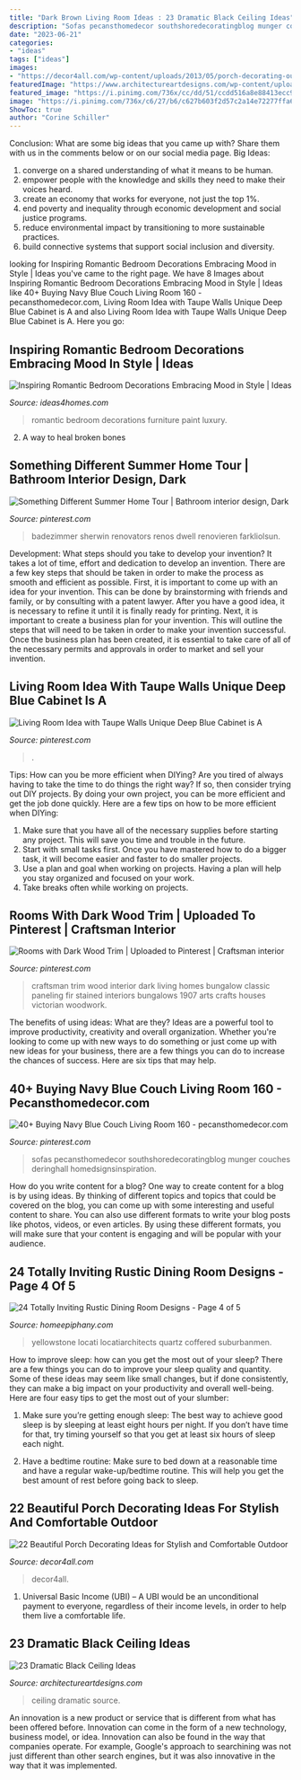 ```yaml
---
title: "Dark Brown Living Room Ideas : 23 Dramatic Black Ceiling Ideas"
description: "Sofas pecansthomedecor southshoredecoratingblog munger couches deringhall homedsignsinspiration"
date: "2023-06-21"
categories:
- "ideas"
tags: ["ideas"]
images:
- "https://decor4all.com/wp-content/uploads/2013/05/porch-decorating-outdoor-furniture-summer-home-decor-17.jpg"
featuredImage: "https://www.architectureartdesigns.com/wp-content/uploads/2013/11/1617.jpg"
featured_image: "https://i.pinimg.com/736x/cc/dd/51/ccdd516a8e88413ecc9ac3a75ae9087d.jpg"
image: "https://i.pinimg.com/736x/c6/27/b6/c627b603f2d57c2a14e72277ffa6356f.jpg"
ShowToc: true
author: "Corine Schiller"
---
```



Conclusion: What are some big ideas that you came up with? Share them with us in the comments below or on our social media page.
Big Ideas:
1. converge on a shared understanding of what it means to be human. 
2. empower people with the knowledge and skills they need to make their voices heard. 
3. create an economy that works for everyone, not just the top 1%. 
4. end poverty and inequality through economic development and social justice programs. 
5. reduce environmental impact by transitioning to more sustainable practices. 
6. build connective systems that support social inclusion and diversity. 

	

		
looking for Inspiring Romantic Bedroom Decorations Embracing Mood in Style | Ideas you've came to the right page. We have 8 Images about Inspiring Romantic Bedroom Decorations Embracing Mood in Style | Ideas like 40+ Buying Navy Blue Couch Living Room 160 - pecansthomedecor.com, Living Room Idea with Taupe Walls Unique Deep Blue Cabinet is A and also Living Room Idea with Taupe Walls Unique Deep Blue Cabinet is A. Here you go:
		
    
## Inspiring Romantic Bedroom Decorations Embracing Mood In Style | Ideas

<img loading=lazy src="https://www.ideas4homes.com/wp-content/uploads/2015/12/Luxury-Wall-Paint-in-Romantic-Bedroom-Decorations-with-Best-Furniture-and-Pastel-Accent.jpg" onerror="this.onerror=null;this.src='https://tse4.mm.bing.net/th?id=OIP.0-xJcVkRBZoQF933dJDuzAHaEo&amp;pid=15.1';" alt="Inspiring Romantic Bedroom Decorations Embracing Mood in Style | Ideas">

_Source: ideas4homes.com_

>romantic bedroom decorations furniture paint luxury. 

	

2. A way to heal broken bones 

    
## Something Different Summer Home Tour | Bathroom Interior Design, Dark

<img loading=lazy src="https://i.pinimg.com/736x/c6/27/b6/c627b603f2d57c2a14e72277ffa6356f.jpg" onerror="this.onerror=null;this.src='https://tse4.mm.bing.net/th?id=OIP.BCZ5E5zWW3ohE_nHRbhQWQHaJ3&amp;pid=15.1';" alt="Something Different Summer Home Tour | Bathroom interior design, Dark">

_Source: pinterest.com_

>badezimmer sherwin renovators renos dwell renovieren farkliolsun. 

	

Development: What steps should you take to develop your invention?
It takes a lot of time, effort and dedication to develop an invention. There are a few key steps that should be taken in order to make the process as smooth and efficient as possible. First, it is important to come up with an idea for your invention. This can be done by brainstorming with friends and family, or by consulting with a patent lawyer. After you have a good idea, it is necessary to refine it until it is finally ready for printing. Next, it is important to create a business plan for your invention. This will outline the steps that will need to be taken in order to make your invention successful. Once the business plan has been created, it is essential to take care of all of the necessary permits and approvals in order to market and sell your invention.

    
## Living Room Idea With Taupe Walls Unique Deep Blue Cabinet Is A

<img loading=lazy src="https://i.pinimg.com/736x/cc/dd/51/ccdd516a8e88413ecc9ac3a75ae9087d.jpg" onerror="this.onerror=null;this.src='https://tse2.mm.bing.net/th?id=OIP.qNJcD6wABe0uD1p3vxalLQHaNJ&amp;pid=15.1';" alt="Living Room Idea with Taupe Walls Unique Deep Blue Cabinet is A">

_Source: pinterest.com_

>. 

	

Tips: How can you be more efficient when DIYing?
Are you tired of always having to take the time to do things the right way? If so, then consider trying out DIY projects. By doing your own project, you can be more efficient and get the job done quickly. Here are a few tips on how to be more efficient when DIYing: 
1. Make sure that you have all of the necessary supplies before starting any project. This will save you time and trouble in the future.
2. Start with small tasks first. Once you have mastered how to do a bigger task, it will become easier and faster to do smaller projects. 
3. Use a plan and goal when working on projects. Having a plan will help you stay organized and focused on your work. 
4. Take breaks often while working on projects.

    
## Rooms With Dark Wood Trim | Uploaded To Pinterest | Craftsman Interior

<img loading=lazy src="https://i.pinimg.com/736x/8b/cb/b6/8bcbb6a9daa46521018348d22221316b--dark-wood-trim-condo-decorating.jpg" onerror="this.onerror=null;this.src='https://tse3.mm.bing.net/th?id=OIP.K5KLUZ8m7Aa3IDGIqfKGjQHaJ3&amp;pid=15.1';" alt="Rooms with Dark Wood Trim | Uploaded to Pinterest | Craftsman interior">

_Source: pinterest.com_

>craftsman trim wood interior dark living homes bungalow classic paneling fir stained interiors bungalows 1907 arts crafts houses victorian woodwork. 

	

The benefits of using ideas: What are they?
Ideas are a powerful tool to improve productivity, creativity and overall organization. Whether you're looking to come up with new ways to do something or just come up with new ideas for your business, there are a few things you can do to increase the chances of success. Here are six tips that may help.

    
## 40+ Buying Navy Blue Couch Living Room 160 - Pecansthomedecor.com

<img loading=lazy src="https://i.pinimg.com/736x/75/5c/8c/755c8cc8cc56c682ff19bf8a3df06050.jpg" onerror="this.onerror=null;this.src='https://tse4.mm.bing.net/th?id=OIP.67xxdv2nZBGKh0eILTpnwgHaK_&amp;pid=15.1';" alt="40+ Buying Navy Blue Couch Living Room 160 - pecansthomedecor.com">

_Source: pinterest.com_

>sofas pecansthomedecor southshoredecoratingblog munger couches deringhall homedsignsinspiration. 

	

How do you write content for a blog?
One way to create content for a blog is by using ideas. By thinking of different topics and topics that could be covered on the blog, you can come up with some interesting and useful content to share. You can also use different formats to write your blog posts like photos, videos, or even articles. By using these different formats, you will make sure that your content is engaging and will be popular with your audience.

    
## 24 Totally Inviting Rustic Dining Room Designs - Page 4 Of 5

<img loading=lazy src="https://homeepiphany.com/wp-content/uploads/2015/05/24-Totally-Inviting-Rustic-Dining-Room-Designs-18.jpg" onerror="this.onerror=null;this.src='https://tse4.mm.bing.net/th?id=OIP.dyU7VcJg_2Ug4qvMW5t3NQHaF7&amp;pid=15.1';" alt="24 Totally Inviting Rustic Dining Room Designs - Page 4 of 5">

_Source: homeepiphany.com_

>yellowstone locati locatiarchitects quartz coffered suburbanmen. 

	

How to improve sleep: how can you get the most out of your sleep?
There are a few things you can do to improve your sleep quality and quantity. Some of these ideas may seem like small changes, but if done consistently, they can make a big impact on your productivity and overall well-being. Here are four easy tips to get the most out of your slumber: 
1. Make sure you’re getting enough sleep: The best way to achieve good sleep is by sleeping at least eight hours per night. If you don’t have time for that, try timing yourself so that you get at least six hours of sleep each night. 

2. Have a bedtime routine: Make sure to bed down at a reasonable time and have a regular wake-up/bedtime routine. This will help you get the best amount of rest before going back to sleep. 


    
## 22 Beautiful Porch Decorating Ideas For Stylish And Comfortable Outdoor

<img loading=lazy src="https://decor4all.com/wp-content/uploads/2013/05/porch-decorating-outdoor-furniture-summer-home-decor-17.jpg" onerror="this.onerror=null;this.src='https://tse4.mm.bing.net/th?id=OIP.BrVgBC1COXHctEmBopUnJAHaK5&amp;pid=15.1';" alt="22 Beautiful Porch Decorating Ideas for Stylish and Comfortable Outdoor">

_Source: decor4all.com_

>decor4all. 

	

1. Universal Basic Income (UBI) – A UBI would be an unconditional payment to everyone, regardless of their income levels, in order to help them live a comfortable life.

    
## 23 Dramatic Black Ceiling Ideas

<img loading=lazy src="https://www.architectureartdesigns.com/wp-content/uploads/2013/11/1617.jpg" onerror="this.onerror=null;this.src='https://tse3.mm.bing.net/th?id=OIP.bclHZocX1cS9uNG82hUJSgHaFj&amp;pid=15.1';" alt="23 Dramatic Black Ceiling Ideas">

_Source: architectureartdesigns.com_

>ceiling dramatic source. 

	

An innovation is a new product or service that is different from what has been offered before. Innovation can come in the form of a new technology, business model, or idea. Innovation can also be found in the way that companies operate. For example, Google's approach to searchining was not just different than other search engines, but it was also innovative in the way that it was implemented.

